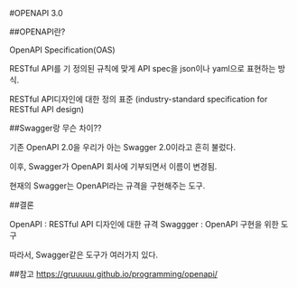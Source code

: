#OPENAPI 3.0

##OPENAPI란?

OpenAPI Specification(OAS)

RESTful API를 기 정의된 규칙에 맞게 API spec을 json이나 yaml으로 표현하는 방식. 

RESTful API디자인에 대한 정의 표준
(industry-standard specification for RESTful API design)

##Swagger랑 무슨 차이??

기존 OpenAPI 2.0을 우리가 아는 Swagger 2.0이라고 흔히 불렀다.

이후, Swagger가 OpenAPI 회사에 기부되면서 이름이 변경됨.

현재의 Swagger는 OpenAPI라는 규격을 구현해주는 도구.

##결론

OpenAPI : RESTful API 디자인에 대한 규격
Swaggger : OpenAPI 구현을 위한 도구 

따라서, Swagger같은 도구가 여러가지 있다. 

##참고
https://gruuuuu.github.io/programming/openapi/